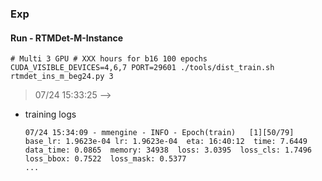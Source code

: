 ### Exp

#### Run - RTMDet-M-Instance
```
# Multi 3 GPU # XXX hours for b16 100 epochs
CUDA_VISIBLE_DEVICES=4,6,7 PORT=29601 ./tools/dist_train.sh rtmdet_ins_m_beg24.py 3
```
> 07/24 15:33:25 --> 
- training logs
  ```logs
  07/24 15:34:09 - mmengine - INFO - Epoch(train)   [1][50/79]  base_lr: 1.9623e-04 lr: 1.9623e-04  eta: 16:40:12  time: 7.6449  data_time: 0.0865  memory: 34938  loss: 3.0395  loss_cls: 1.7496  loss_bbox: 0.7522  loss_mask: 0.5377  
  ...
  
  ```